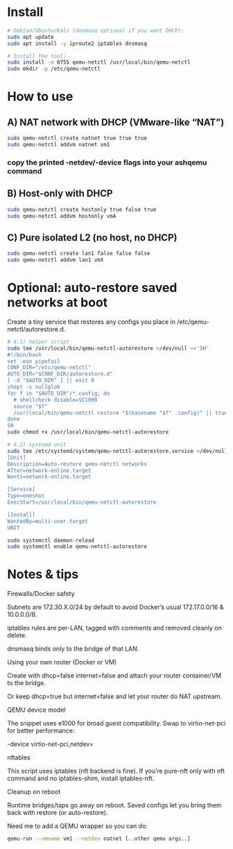 # Install
```bash
# Debian/Ubuntu/Kali (dnsmasq optional if you want DHCP):
sudo apt update
sudo apt install -y iproute2 iptables dnsmasq

# Install the tool:
sudo install -m 0755 qemu-netctl /usr/local/bin/qemu-netctl
sudo mkdir -p /etc/qemu-netctl

```

# How to use
## A) NAT network with DHCP (VMware-like “NAT”)
```bash
sudo qemu-netctl create natnet true true true
sudo qemu-netctl addvm natnet vm1
```
### copy the printed -netdev/-device flags into your ashqemu command

## B) Host-only with DHCP
```bash
sudo qemu-netctl create hostonly true false true
sudo qemu-netctl addvm hostonly vmA
```
## C) Pure isolated L2 (no host, no DHCP)
```bash
sudo qemu-netctl create lan1 false false false
sudo qemu-netctl addvm lan1 vmX
```


# Optional: auto-restore saved networks at boot
Create a tiny service that restores any configs you place in /etc/qemu-netctl/autorestore.d.
```bash
# 4.1) helper script
sudo tee /usr/local/bin/qemu-netctl-autorestore >/dev/null <<'SH'
#!/bin/bash
set -euo pipefail
CONF_DIR="/etc/qemu-netctl"
AUTO_DIR="$CONF_DIR/autorestore.d"
[ -d "$AUTO_DIR" ] || exit 0
shopt -s nullglob
for f in "$AUTO_DIR"/*.config; do
  # shellcheck disable=SC1090
  source "$f"
  /usr/local/bin/qemu-netctl restore "$(basename "$f" .config)" || true
done
SH
sudo chmod +x /usr/local/bin/qemu-netctl-autorestore

# 4.2) systemd unit
sudo tee /etc/systemd/system/qemu-netctl-autorestore.service >/dev/null <<'UNIT'
[Unit]
Description=Auto-restore qemu-netctl networks
After=network-online.target
Wants=network-online.target

[Service]
Type=oneshot
ExecStart=/usr/local/bin/qemu-netctl-autorestore

[Install]
WantedBy=multi-user.target
UNIT

sudo systemctl daemon-reload
sudo systemctl enable qemu-netctl-autorestore
```

# Notes & tips

Firewalls/Docker safety

Subnets are 172.30.X.0/24 by default to avoid Docker’s usual 172.17.0.0/16 & 10.0.0.0/8.

iptables rules are per-LAN, tagged with comments and removed cleanly on delete.

dnsmasq binds only to the bridge of that LAN.

Using your own router (Docker or VM)

Create with dhcp=false internet=false and attach your router container/VM to the bridge.

Or keep dhcp=true but internet=false and let your router do NAT upstream.

QEMU device model

The snippet uses e1000 for broad guest compatibility. Swap to virtio-net-pci for better performance:

-device virtio-net-pci,netdev=<id>


nftables

This script uses iptables (nft backend is fine). If you’re pure-nft only with nft command and no iptables-shim, install iptables-nft.

Cleanup on reboot

Runtime bridges/taps go away on reboot. Saved configs let you bring them back with restore (or auto-restore).

Need me to add a QEMU wrapper so you can do:
```bash
qemu-run --vmname vm1 --netdev natnet [..other qemu args..]
```
